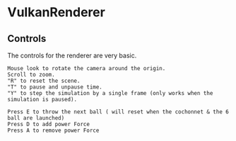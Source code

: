 # VulkanRenderer

## Controls

The controls for the renderer are very basic.

```
Mouse look to rotate the camera around the origin.
Scroll to zoom.
"R" to reset the scene.
"T" to pause and unpause time.
"Y" to step the simulation by a single frame (only works when the simulation is paused).

Press E to throw the next ball ( will reset when the cochonnet & the 6 ball are launched)
Press D to add power Force
Press A to remove power Force
```

